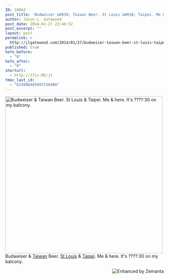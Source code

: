 ```yaml
---
ID: 10063
post_title: 'Budweiser &#038; Taiwan Beer. St Louis &#038; Taipei. Me &#038; here.  [Photo]'
author: Jason L. Gatewood
post_date: 2014-01-27 22:46:52
post_excerpt: ""
layout: post
permalink: >
  http://jlgatewood.com/2014/01/27/budweiser-taiwan-beer-st-louis-taipei-me-here-its-photo/
published: true
hefo_before:
  - "0"
hefo_after:
  - "0"
shorturl:
  - http://J7is.ME/jt
tmac_last_id:
  - "624406465097236480"
---
```

<a href="http://instagram.com/p/jq3JnSoZOU/"><img alt="Budweiser &amp; Taiwan Beer. St Louis &amp; Taipei. Me &amp; here. It's ????:30 on my balcony." src="http://jlgatewood.com/wp-content/uploads/2014/01/2ce0785e874111e394a00ec3b6531b36_8-620x620.jpg" width="500" height="500" /></a>
Budweiser &amp; <a class="zem_slink" title="Taiwan" href="http://en.wikipedia.org/wiki/Taiwan" target="_blank" rel="wikipedia">Taiwan</a> Beer. <a class="zem_slink" title="St. Louis" href="http://en.wikipedia.org/wiki/St._Louis" target="_blank" rel="wikipedia">St Louis</a> &amp; <a class="zem_slink" title="Taipei" href="http://en.wikipedia.org/wiki/Taipei" target="_blank" rel="wikipedia">Taipei</a>. Me &amp; here. It's ????:30 on my balcony.
<div class="zemanta-pixie" style="margin-top: 10px; height: 15px;"><a class="zemanta-pixie-a" title="Enhanced by Zemanta" href="http://www.zemanta.com/?px"><img class="zemanta-pixie-img" style="border: none; float: right;" alt="Enhanced by Zemanta" src="http://img.zemanta.com/zemified_h.png?x-id=1c09c358-0cda-4623-b87d-756f8fa86bb1" /></a></div>